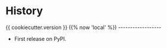 History
=======

{{ cookiecutter.version }} ({% now 'local' %})
\-\-\-\-\-\-\-\-\-\-\-\-\-\-\-\-\--

-   First release on PyPI.

